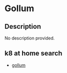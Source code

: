 # Gollum

## Description

No description provided.

## k8 at home search

- [gollum](https://nanne.dev/k8s-at-home-search/#/gollum)
